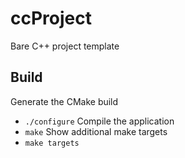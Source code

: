 # ccProject

Bare C++ project template

## Build

Generate the CMake build
* `./configure`
Compile the application
* `make`
Show additional make targets
* `make targets`
